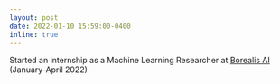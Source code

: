 ```yaml
---
layout: post
date: 2022-01-10 15:59:00-0400
inline: true
---
```


Started an internship as a Machine Learning Researcher at [Borealis AI](https://borealisai.com/) (January-April 2022)
